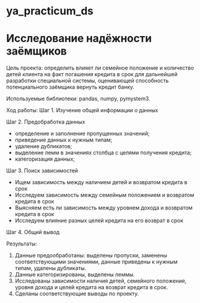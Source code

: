# ya_practicum_ds
# Исследование надёжности заёмщиков

Цель проекта: определить влияет ли семейное положение и количество детей клиента на факт погашения кредита в срок для дальнейшей разработки специальной системы, оценивающей способность потенциального заёмщика вернуть кредит банку.

Используемые библиотеки: pandas, numpy, pymystem3.

Ход работы: 
Шаг 1. Изучение общей информации о данных

Шаг 2. Предобработка данных
- определение и заполнение пропущенных значений;
- приведение данных к нужным типам;
- удаление дубликатов;
- выделение лемм в значениях столбца с целями получения кредита;
- категоризация данных;

Шаг 3. Поиск зависимостей
- Ищем зависимость между наличием детей и возвратом кредита в срок
- Исследуем зависимость между семейным положением и возвратом кредита в срок
- Выясняем есть ли зависимость между уровнем дохода и возвратом кредита в срок
- Исследуем влияние разных целей кредита на его возврат в срок

Шаг 4. Общий вывод

Результаты:
1. Данные предообработаны: выделены пропуски, заменены соответствующими значениями, данные приведены к нужным типам, удалены дубликаты.
2. Данные категоризированы, выделены леммы.
3. Исследованы зависимости наличия детей, семейного положения, уровня дохода и целей кредита на возврат кредита в срок.
4. Сделаны соответствующие выводы по проекту.